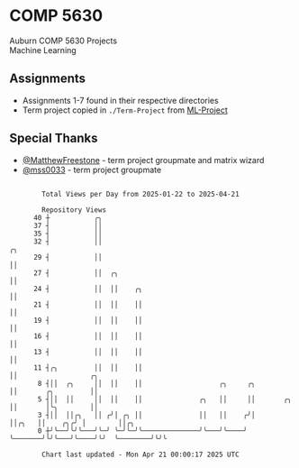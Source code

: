 # COMP 5630
Auburn COMP 5630 Projects  
Machine Learning

## Assignments
- Assignments 1-7 found in their respective directories
- Term project copied in `./Term-Project` from [ML-Project](https://github.com/wumphlett/ML-Project)

## Special Thanks
- [@MatthewFreestone](https://github.com/MatthewFreestone) - term project groupmate and matrix wizard
- [@mss0033](https://github.com/mss0033) - term project groupmate

```

        Total Views per Day from 2025-01-22 to 2025-04-21

        Repository Views
      40 ┼           ╭╮
      37 ┤           ││
      35 ┤           ││
      32 ┤           ││                                                    ╭╮
      29 ┤           ││                                                    ││
      27 ┤           ││  ╭╮                                                ││
      24 ┤           ││  ││    ╭╮                                          ││
      21 ┤           ││  ││    ││                                          ││
      19 ┤           ││  ││    ││                                          ││
      16 ┤           ││  ││    ││                                          ││
      13 ┤           ││  ││    ││                                          ││
      11 ┤╭╮         ││  ││    ││                                          ││                  ╭╮
       8 ┤││  ╭╮     ││  ││    ││                   ╭╮     ╭╮              ││       ╭╮         ││
       5 ┤││  ││     ││  ││    ││              ╭╮   ││     ││       ╭╮     ││       │╰╮        ││
       3 ┤││  ││╭╮   ││ ╭╯│ ╭╮ ││              ││   ││    ╭╯│       ││╭╮   ││    ╭╮╭╯ │        ││╭╮
       0 ┼╯╰──╯╰╯╰───╯╰─╯ ╰─╯╰─╯╰──────────────╯╰───╯╰────╯ ╰───────╯╰╯╰───╯╰────╯╰╯  ╰────────╯╰╯╰

        Chart last updated - Mon Apr 21 00:00:17 2025 UTC
        
```
